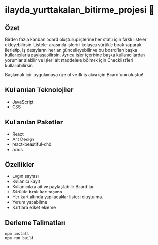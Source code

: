 
# ilayda_yurttakalan_bitirme_projesi :wave:

## Özet

  

Birden fazla Kanban board oluşturup içlerine her statü için farklı listeler ekleyebilirsin. Listeler arasında işlerini kolayca sürükle bırak yaparak ilerletip, iş detaylarını her an güncelleyebilir ve bu board'ları başka kullanıcılarla paylaşabilirsin. Ayrıca işler içerisine başka kullanıcılardan yorumlar alabilir ve işleri alt maddelere bölmek için Checklist'leri kullanabilirsin.

  

Başlamak için uygulamaya üye ol ve ilk iş akışı için Board'unu oluştur!

## Kullanılan Teknolojiler

- JavaScript
- CSS

## Kullanılan Paketler

- React
- Ant Design
- react-beautiful-dnd
- axios

 ##   Özellikler
 - Login sayfası 
 - Kullanıcı Kayıt
 - Kullanıcılara ait ve paylaşılabilir Board'lar
 - Sürükle bırak kart taşıma
 - Her kart altında yapılacaklar listesi oluşturma.
 - Yorum yapabilme
 - Kartlara etiket ekleme

## Derleme Talimatları
```
npm install
npm run build
```
